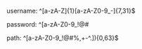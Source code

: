 <!-- Must start with a letter.
only letters,numbers,"_","-".
length is 8-32 bytes -->

username: ^[a-zA-Z]{1}[a-zA-Z0-9_\-]{7,31}$
<!-- Matches letters, numbers,
and some special characters,
length is 8-64 bytes -->

password: ^[a-zA-Z0-9_!@#$%,\+\-\^\.]{8,64}$

<!-- The first letter cannot be "."
If there is space, it is one and only one between every two valid elements
length is 1-64bytes,can only be detected by python-->
path: ^[a-zA-Z0-9_!@#$%,\+\-\^]{1}([ ]?[a-zA-Z0-9_!@#$%,\+\-\^\.]){0,63}$
